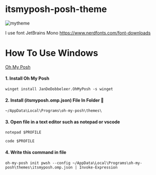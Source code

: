 # itsmyposh-posh-theme

![mytheme](https://user-images.githubusercontent.com/69795132/197924820-32527b6a-8551-4349-bcd0-a34e1f0cfedb.png)

I use font JetBrains Mono https://www.nerdfonts.com/font-downloads

# How To Use Windows

<a href="https://ohmyposh.dev/docs/installation/windows" target="_blank">Oh My Posh</a>

#### 1. Install Oh My Posh 
```
winget install JanDeDobbeleer.OhMyPosh -s winget
```

#### 2. Install (itsmyposh.omp.json) File In Folder 🔽
```pws
~/AppData\Local\Programs\oh-my-posh\themes\
```

#### 3. Open file in a text editor such as notepad or vscode
```
notepad $PROFILE
```
```
code $PROFILE
```

#### 4. Write this command in file
```pws
oh-my-posh init pwsh --config ~/AppData\Local\Programs\oh-my-posh\themes\itsmyposh.omp.json | Invoke-Expression
```



